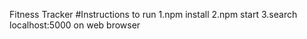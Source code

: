 
Fitness Tracker
#Instructions to run
1.npm install
2.npm start
3.search localhost:5000 on web browser
